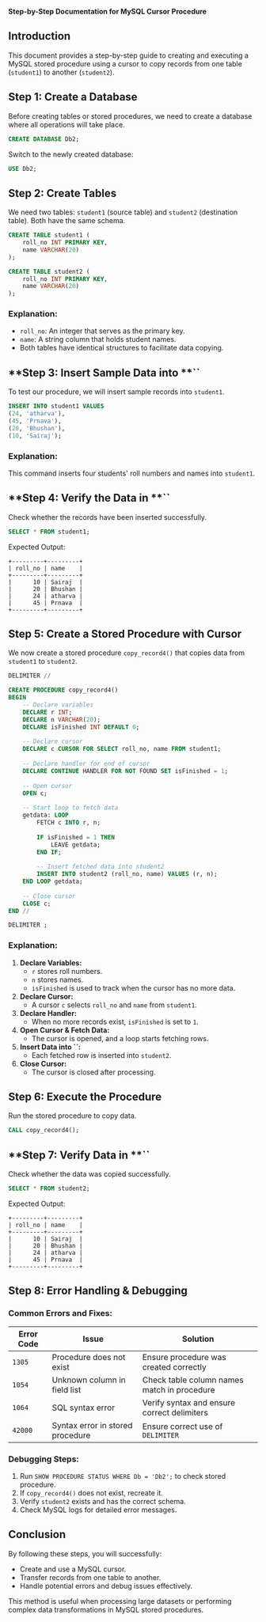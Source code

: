 **Step-by-Step Documentation for MySQL Cursor Procedure**

## **Introduction**

This document provides a step-by-step guide to creating and executing a MySQL stored procedure using a cursor to copy records from one table (`student1`) to another (`student2`).



## **Step 1: Create a Database**

Before creating tables or stored procedures, we need to create a database where all operations will take place.

```sql
CREATE DATABASE Db2;
```

Switch to the newly created database:

```sql
USE Db2;
```

## **Step 2: Create Tables**

We need two tables: `student1` (source table) and `student2` (destination table). Both have the same schema.

```sql
CREATE TABLE student1 (
    roll_no INT PRIMARY KEY,
    name VARCHAR(20)
);

CREATE TABLE student2 (
    roll_no INT PRIMARY KEY,
    name VARCHAR(20)
);
```

### **Explanation:**

- `roll_no`: An integer that serves as the primary key.
- `name`: A string column that holds student names.
- Both tables have identical structures to facilitate data copying.


## **Step 3: Insert Sample Data into **``

To test our procedure, we will insert sample records into `student1`.

```sql
INSERT INTO student1 VALUES 
(24, 'atharva'), 
(45, 'Prnava'), 
(20, 'Bhushan'), 
(10, 'Sairaj');
```

### **Explanation:**

This command inserts four students' roll numbers and names into `student1`.



## **Step 4: Verify the Data in **``

Check whether the records have been inserted successfully.

```sql
SELECT * FROM student1;
```

Expected Output:

```
+---------+---------+
| roll_no | name    |
+---------+---------+
|      10 | Sairaj  |
|      20 | Bhushan |
|      24 | atharva |
|      45 | Prnava  |
+---------+---------+
```


## **Step 5: Create a Stored Procedure with Cursor**

We now create a stored procedure `copy_record4()` that copies data from `student1` to `student2`.

```sql
DELIMITER //

CREATE PROCEDURE copy_record4()
BEGIN
    -- Declare variables
    DECLARE r INT;
    DECLARE n VARCHAR(20);
    DECLARE isFinished INT DEFAULT 0;
    
    -- Declare cursor
    DECLARE c CURSOR FOR SELECT roll_no, name FROM student1;
    
    -- Declare handler for end of cursor
    DECLARE CONTINUE HANDLER FOR NOT FOUND SET isFinished = 1;
    
    -- Open cursor
    OPEN c;
    
    -- Start loop to fetch data
    getdata: LOOP
        FETCH c INTO r, n;
        
        IF isFinished = 1 THEN
            LEAVE getdata;
        END IF;
        
        -- Insert fetched data into student2
        INSERT INTO student2 (roll_no, name) VALUES (r, n);
    END LOOP getdata;
    
    -- Close cursor
    CLOSE c;
END //

DELIMITER ;
```

### **Explanation:**

1. **Declare Variables:**
   - `r` stores roll numbers.
   - `n` stores names.
   - `isFinished` is used to track when the cursor has no more data.
2. **Declare Cursor:**
   - A cursor `c` selects `roll_no` and `name` from `student1`.
3. **Declare Handler:**
   - When no more records exist, `isFinished` is set to `1`.
4. **Open Cursor & Fetch Data:**
   - The cursor is opened, and a loop starts fetching rows.
5. **Insert Data into **``**:**
   - Each fetched row is inserted into `student2`.
6. **Close Cursor:**
   - The cursor is closed after processing.



## **Step 6: Execute the Procedure**

Run the stored procedure to copy data.

```sql
CALL copy_record4();
```

## **Step 7: Verify Data in **``

Check whether the data was copied successfully.

```sql
SELECT * FROM student2;
```

Expected Output:

```
+---------+---------+
| roll_no | name    |
+---------+---------+
|      10 | Sairaj  |
|      20 | Bhushan |
|      24 | atharva |
|      45 | Prnava  |
+---------+---------+
```


## **Step 8: Error Handling & Debugging**

### **Common Errors and Fixes:**

| Error Code | Issue                            | Solution                                    |
| ---------- | -------------------------------- | ------------------------------------------- |
| `1305`     | Procedure does not exist         | Ensure procedure was created correctly      |
| `1054`     | Unknown column in field list     | Check table column names match in procedure |
| `1064`     | SQL syntax error                 | Verify syntax and ensure correct delimiters |
| `42000`    | Syntax error in stored procedure | Ensure correct use of `DELIMITER`           |

### **Debugging Steps:**

1. Run `SHOW PROCEDURE STATUS WHERE Db = 'Db2';` to check stored procedure.
2. If `copy_record4()` does not exist, recreate it.
3. Verify `student2` exists and has the correct schema.
4. Check MySQL logs for detailed error messages.


## **Conclusion**

By following these steps, you will successfully:

- Create and use a MySQL cursor.
- Transfer records from one table to another.
- Handle potential errors and debug issues effectively.

This method is useful when processing large datasets or performing complex data transformations in MySQL stored procedures.

